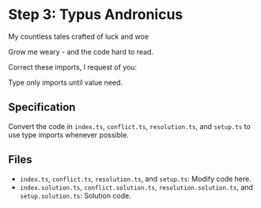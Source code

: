 # Step 3: Typus Andronicus

My countless tales crafted of luck and woe

Grow me weary - and the code hard to read.

Correct these imports, I request of you:

Type only imports until value need.

## Specification

Convert the code in `index.ts`, `conflict.ts`, `resolution.ts`, and `setup.ts` to use type imports whenever possible.

## Files

- `index.ts`, `conflict.ts`, `resolution.ts`, and `setup.ts`: Modify code here.
- `index.solution.ts`, `conflict.solution.ts`, `resolution.solution.ts`, and `setup.solution.ts`: Solution code.
